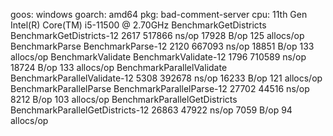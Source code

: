 goos: windows
goarch: amd64
pkg: bad-comment-server
cpu: 11th Gen Intel(R) Core(TM) i5-11500 @ 2.70GHz
BenchmarkGetDistricts
BenchmarkGetDistricts-12                    2617            517866 ns/op
17928 B/op        125 allocs/op
BenchmarkParse
BenchmarkParse-12                           2120            667093 ns/op
18851 B/op        133 allocs/op
BenchmarkValidate
BenchmarkValidate-12                        1796            710589 ns/op
18724 B/op        133 allocs/op
BenchmarkParallelValidate
BenchmarkParallelValidate-12                5308            392678 ns/op
16233 B/op        121 allocs/op
BenchmarkParallelParse
BenchmarkParallelParse-12                  27702             44516 ns/op
8212 B/op        103 allocs/op
BenchmarkParallelGetDistricts
BenchmarkParallelGetDistricts-12           26863             47922 ns/op
7059 B/op         94 allocs/op